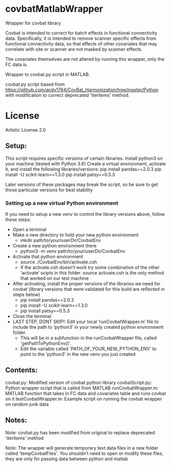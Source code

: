 # covbatMatlabWrapper
Wrapper for covbat library

Covbat is intended to correct for batch effects in functional connectivity data. Specifically, it is intended to remove scanner specific effects from functional connectivity data, so that effects of other covariates that may correlate with site or scanner are not masked by scanner effects.

The covariates themselves are not altered by running this wrapper, only the FC data is.

Wrapper to covbat.py script in MATLAB.

covbat.py script based from
https://github.com/andy1764/CovBat_Harmonization/tree/master/Python
with modification to correct deprecated 'iteritems' method.

# License
Artistic License 2.0


## Setup:
This script requires specific versions of certain libraries.
Install python3 on your machine (tested with Python 3.8)
Create a virtual environment, activate it, and install the following libraries/versions:
pip install pandas==2.0.3
pip install -U scikit-learn==1.3.0
pip install patsy==0.5.3

Later versions of these packages may break the script, so be sure to get those particular versions for best stability

### Setting up a new virtual Python environment
If you need to setup a new venv to control the library versions above, follow these steps:
*	Open a terminal
*	Make a new directory to hold your new python environment
    *	mkdir path/to/your/userDir/CovbatEnv
*	Create a new python environment there
    *	python3 -m venv path/to/your/userDir/CovbatEnv
*	Activate that python environment
    *	source  ./CovbatEnv/bin/activate.csh
    *	If the activate.csh doesn’t work try some combination of the other ‘activate’ scipts in this folder. source activate.csh is the only method that worked on our test machine
*	After activating, install the proper versions of the libraries we need for covbat (library versions that were validated for this build are reflected in steps below)
    *	pip install pandas==2.0.3
    *	pip install -U scikit-learn==1.3.0
    *	pip install patsy==0.5.3
*	Close the terminal
*	LAST STEP, DONT SKIP!: Edit your local ‘runCovbatWrapper.m’ file to include the path to ‘python3’ in your newly created python environment folder.
      * This will be in a subfunction in the runCovbatWrapper file, called 'getPathToPythonEnv()'.
      * Edit the variable called 'PATH_OF_YOUR_NEW_PYTHON_ENV' to point to the 'python3' in the new venv you just created


## Contents:
covbat.py: Modified version of covbat python library
covbatScript.py: Python wrapper script that is called from MATLAB
runCovbatWrapper.m: MATLAB function that takes in FC data and covariates table and runs covbat on it
testCovbatWrapper.m: Example script on running the covbat wrapper on random junk data

## Notes:
Note: covbat.py has been modified from original to replace deprecated 'iteritems' method

Note: The wrapper will generate temporary text data files in a new folder called 'tempCovbatFiles'. You shouldn't need to open or modify these files, they are only for passing data between python and matlab
